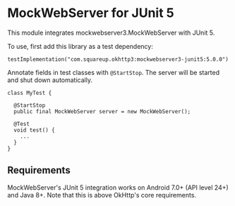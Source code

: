 MockWebServer for JUnit 5
=========================

This module integrates mockwebserver3.MockWebServer with JUnit 5.

To use, first add this library as a test dependency:

```
testImplementation("com.squareup.okhttp3:mockwebserver3-junit5:5.0.0")
```

Annotate fields in test classes with `@StartStop`. The server will be started and shut down
automatically.

```
class MyTest {

  @StartStop
  public final MockWebServer server = new MockWebServer();

  @Test
  void test() {
    ...
  }
}
```

Requirements
------------

MockWebServer's JUnit 5 integration works on Android 7.0+ (API level 24+) and Java 8+. Note that
this is above OkHttp's core requirements.

